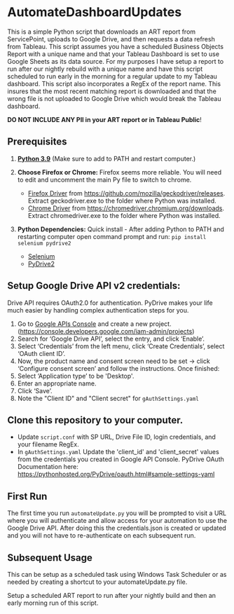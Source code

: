 # AutomateDashboardUpdates
This is a simple Python script that downloads an ART report from ServicePoint, uploads to Google Drive, and then requests a data refresh from Tableau.  This script assumes you have a scheduled Business Objects Report with a unique name and that your Tableau Dashboard is set to use Google Sheets as its data source.  For my purposes I have setup a report to run after our nightly rebuild with a unique name and have this script scheduled to run early in the morning for a regular update to my Tableau dashboard.  This script also incorporates a RegEx of the report name.  This insures that the most recent matching report is downloaded and that the wrong file is not uploaded to Google Drive which would break the Tableau dashboard.

**DO NOT INCLUDE ANY PII in your ART report or in Tableau Public**!

## Prerequisites
1. **[Python 3.9](https://www.python.org/downloads/)**
(Make sure to add to PATH and restart computer.)

2. **Choose Firefox or Chrome:**  Firefox seems more reliable.  You will need to edit and uncomment the main Py file to switch to chrome.
	* [Firefox Driver](https://github.com/mozilla/geckodriver/releases) from https://github.com/mozilla/geckodriver/releases. Extract geckodriver.exe to the folder where Python was installed.
	* [Chrome Driver](https://chromedriver.chromium.org/downloads) from https://chromedriver.chromium.org/downloads. Extract chromedriver.exe to the folder where Python was installed.
	
3. **Python Dependencies:** Quick install - After adding Python to PATH and restarting computer open command prompt and run:	````pip install selenium pydrive2````
	* [Selenium](https://github.com/baijum/selenium-python)
	* [PyDrive2](https://github.com/iterative/PyDrive2)
	
## Setup Google Drive API v2 credentials:
Drive API requires OAuth2.0 for authentication. PyDrive makes your life much easier by handling complex authentication steps for you.

1. Go to [Google APIs Console](https://console.developers.google.com/iam-admin/projects) and create a new project. (https://console.developers.google.com/iam-admin/projects)
2. Search for ‘Google Drive API’, select the entry, and click ‘Enable’.
3. Select ‘Credentials’ from the left menu, click ‘Create Credentials’, select ‘OAuth client ID’.
4. Now, the product name and consent screen need to be set -> click ‘Configure consent screen’ and follow the instructions. Once finished:
5. Select ‘Application type’ to be 'Desktop'.
6. Enter an appropriate name.
7. Click ‘Save’.
8. Note the "Client ID" and "Client secret" for `gAuthSettings.yaml`
	
## Clone this repository to your computer.
* Update `script.conf` with SP URL, Drive File ID, login credentials, and your filename RegEx.
* In `gAuthSettings.yaml` Update the 'client_id' and 'client_secret' values from the credentials you created in Google API Console.  PyDrive OAuth Documentation here: https://pythonhosted.org/PyDrive/oauth.html#sample-settings-yaml
	
## First Run
The first time you run `automateUpdate.py` you will be prompted to visit a URL where you will authenticate and allow access for your automation to use the Google Drive API.  After doing this the credentials.json is created or updated and you will not have to re-authenticate on each subsequent run.

## Subsequent Usage
This can be setup as a scheduled task using Windows Task Scheduler or as needed by creating a shortcut to your automateUpdate.py file.

Setup a scheduled ART report to run after your nightly build and then an early morning run of this script.
